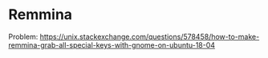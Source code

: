 # Remmina
Problem: https://unix.stackexchange.com/questions/578458/how-to-make-remmina-grab-all-special-keys-with-gnome-on-ubuntu-18-04
